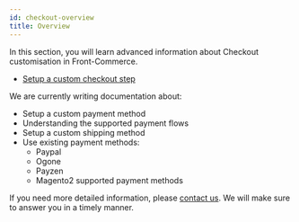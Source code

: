 ```yaml
---
id: checkout-overview
title: Overview
---
```


In this section, you will learn advanced information about Checkout customisation in Front-Commerce.

* [Setup a custom checkout step](./add-custom-checkout-step.html)

We are currently writing documentation about:

* Setup a custom payment method
* Understanding the supported payment flows
* Setup a custom shipping method
* Use existing payment methods:
    * Paypal
    * Ogone
    * Payzen
    * Magento2 supported payment methods

If you need more detailed information, please [contact us](mailto:contact@front-commerce.com). We will make sure to answer you in a timely manner.
